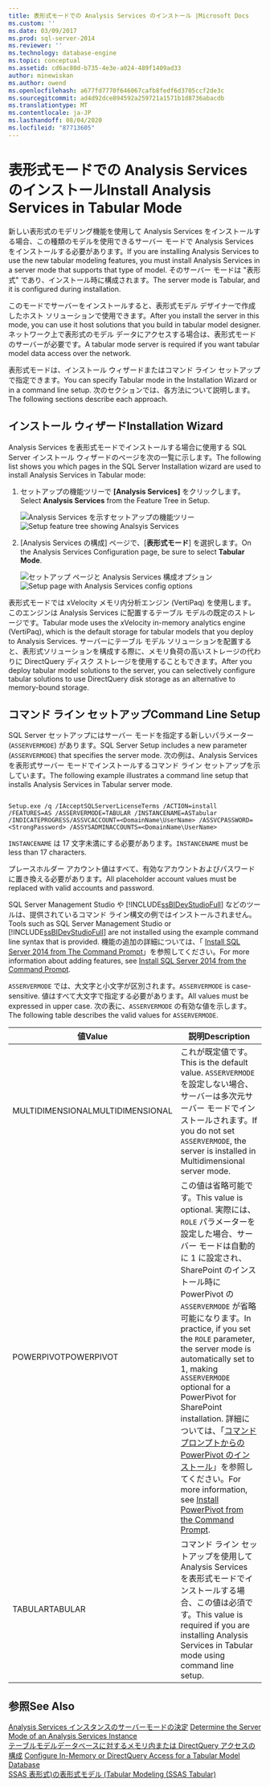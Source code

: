 ```yaml
---
title: 表形式モードでの Analysis Services のインストール |Microsoft Docs
ms.custom: ''
ms.date: 03/09/2017
ms.prod: sql-server-2014
ms.reviewer: ''
ms.technology: database-engine
ms.topic: conceptual
ms.assetid: cd6ac80d-b735-4e3e-a024-489f1409ad33
author: minewiskan
ms.author: owend
ms.openlocfilehash: a677fd7770f646067cafb8fedf6d3705ccf2de3c
ms.sourcegitcommit: ad4d92dce894592a259721a1571b1d8736abacdb
ms.translationtype: MT
ms.contentlocale: ja-JP
ms.lasthandoff: 08/04/2020
ms.locfileid: "87713605"
---
```

# <a name="install-analysis-services-in-tabular-mode"></a><span data-ttu-id="e97f4-102">表形式モードでの Analysis Services のインストール</span><span class="sxs-lookup"><span data-stu-id="e97f4-102">Install Analysis Services in Tabular Mode</span></span>
  <span data-ttu-id="e97f4-103">新しい表形式のモデリング機能を使用して Analysis Services をインストールする場合、この種類のモデルを使用できるサーバー モードで Analysis Services をインストールする必要があります。</span><span class="sxs-lookup"><span data-stu-id="e97f4-103">If you are installing Analysis Services to use the new tabular modeling features, you must install Analysis Services in a server mode that supports that type of model.</span></span> <span data-ttu-id="e97f4-104">そのサーバー モードは "表形式" であり、インストール時に構成されます。</span><span class="sxs-lookup"><span data-stu-id="e97f4-104">The server mode is Tabular, and it is configured during installation.</span></span>  
  
 <span data-ttu-id="e97f4-105">このモードでサーバーをインストールすると、表形式モデル デザイナーで作成したホスト ソリューションで使用できます。</span><span class="sxs-lookup"><span data-stu-id="e97f4-105">After you install the server in this mode, you can use it host solutions that you build in tabular model designer.</span></span> <span data-ttu-id="e97f4-106">ネットワーク上で表形式のモデル データにアクセスする場合は、表形式モードのサーバーが必要です。</span><span class="sxs-lookup"><span data-stu-id="e97f4-106">A tabular mode server is required if you want tabular model data access over the network.</span></span>  
  
 <span data-ttu-id="e97f4-107">表形式モードは、インストール ウィザードまたはコマンド ライン セットアップで指定できます。</span><span class="sxs-lookup"><span data-stu-id="e97f4-107">You can specify Tabular mode in the Installation Wizard or in a command line setup.</span></span> <span data-ttu-id="e97f4-108">次のセクションでは、各方法について説明します。</span><span class="sxs-lookup"><span data-stu-id="e97f4-108">The following sections describe each approach.</span></span>  
  
## <a name="installation-wizard"></a><span data-ttu-id="e97f4-109">インストール ウィザード</span><span class="sxs-lookup"><span data-stu-id="e97f4-109">Installation Wizard</span></span>  
 <span data-ttu-id="e97f4-110">Analysis Services を表形式モードでインストールする場合に使用する SQL Server インストール ウィザードのページを次の一覧に示します。</span><span class="sxs-lookup"><span data-stu-id="e97f4-110">The following list shows you which pages in the SQL Server Installation wizard are used to install Analysis Services in Tabular mode:</span></span>  
  
1.  <span data-ttu-id="e97f4-111">セットアップの機能ツリーで **[Analysis Services]** をクリックします。</span><span class="sxs-lookup"><span data-stu-id="e97f4-111">Select **Analysis Services** from the Feature Tree in Setup.</span></span>  
  
     <span data-ttu-id="e97f4-112">![Analysis Services を示すセットアップの機能ツリー](../../../sql-server/install/media/ssas-setupas.gif "Analysis Services を示すセットアップの機能ツリー")</span><span class="sxs-lookup"><span data-stu-id="e97f4-112">![Setup feature tree showing Analsyis Services](../../../sql-server/install/media/ssas-setupas.gif "Setup feature tree showing Analsyis Services")</span></span>  
  
2.  <span data-ttu-id="e97f4-113">[Analysis Services の構成] ページで、[**表形式モード**] を選択します。</span><span class="sxs-lookup"><span data-stu-id="e97f4-113">On the Analysis Services Configuration page, be sure to select **Tabular Mode**.</span></span>  
  
     <span data-ttu-id="e97f4-114">![セットアップ ページと Analysis Services 構成オプション](../../../sql-server/install/media/ssas-setupasconfig.gif "セットアップ ページと Analysis Services 構成オプション")</span><span class="sxs-lookup"><span data-stu-id="e97f4-114">![Setup page with Analysis Services config options](../../../sql-server/install/media/ssas-setupasconfig.gif "Setup page with Analysis Services config options")</span></span>  
  
 <span data-ttu-id="e97f4-115">表形式モードでは xVelocity メモリ内分析エンジン (VertiPaq) を使用します。このエンジンは Analysis Services に配置するテーブル モデルの既定のストレージです。</span><span class="sxs-lookup"><span data-stu-id="e97f4-115">Tabular mode uses the xVelocity in-memory analytics engine (VertiPaq), which is the default storage for tabular models that you deploy to Analysis Services.</span></span> <span data-ttu-id="e97f4-116">サーバーにテーブル モデル ソリューションを配置すると、表形式ソリューションを構成する際に、メモリ負荷の高いストレージの代わりに DirectQuery ディスク ストレージを使用することもできます。</span><span class="sxs-lookup"><span data-stu-id="e97f4-116">After you deploy tabular model solutions to the server, you can selectively configure tabular solutions to use DirectQuery disk storage as an alternative to memory-bound storage.</span></span>  
  
## <a name="command-line-setup"></a><span data-ttu-id="e97f4-117">コマンド ライン セットアップ</span><span class="sxs-lookup"><span data-stu-id="e97f4-117">Command Line Setup</span></span>  
 <span data-ttu-id="e97f4-118">SQL Server セットアップにはサーバー モードを指定する新しいパラメーター (`ASSERVERMODE`) があります。</span><span class="sxs-lookup"><span data-stu-id="e97f4-118">SQL Server Setup includes a new parameter (`ASSERVERMODE`) that specifies the server mode.</span></span> <span data-ttu-id="e97f4-119">次の例は、Analysis Services を表形式サーバー モードでインストールするコマンド ライン セットアップを示しています。</span><span class="sxs-lookup"><span data-stu-id="e97f4-119">The following example illustrates a command line setup that installs Analysis Services in Tabular server mode.</span></span>  
  
```  
  
Setup.exe /q /IAcceptSQLServerLicenseTerms /ACTION=install /FEATURES=AS /ASSERVERMODE=TABULAR /INSTANCENAME=ASTabular /INDICATEPROGRESS/ASSVCACCOUNT=<DomainName\UserName> /ASSVCPASSWORD=<StrongPassword> /ASSYSADMINACCOUNTS=<DomainName\UserName>   
```  
  
 <span data-ttu-id="e97f4-120">`INSTANCENAME` は 17 文字未満にする必要があります。</span><span class="sxs-lookup"><span data-stu-id="e97f4-120">`INSTANCENAME` must be less than 17 characters.</span></span>  
  
 <span data-ttu-id="e97f4-121">プレースホルダー アカウント値はすべて、有効なアカウントおよびパスワードに置き換える必要があります。</span><span class="sxs-lookup"><span data-stu-id="e97f4-121">All placeholder account values must be replaced with valid accounts and password.</span></span>  
  
 <span data-ttu-id="e97f4-122">SQL Server Management Studio や [!INCLUDE[ssBIDevStudioFull](../../../includes/ssbidevstudiofull-md.md)] などのツールは、提供されているコマンド ライン構文の例ではインストールされません。</span><span class="sxs-lookup"><span data-stu-id="e97f4-122">Tools such as SQL Server Management Studio or [!INCLUDE[ssBIDevStudioFull](../../../includes/ssbidevstudiofull-md.md)] are not installed using the example command line syntax that is provided.</span></span> <span data-ttu-id="e97f4-123">機能の追加の詳細については、「 [Install SQL Server 2014 from The Command Prompt](../../../database-engine/install-windows/install-sql-server-from-the-command-prompt.md)」を参照してください。</span><span class="sxs-lookup"><span data-stu-id="e97f4-123">For more information about adding features, see [Install SQL Server 2014 from the Command Prompt](../../../database-engine/install-windows/install-sql-server-from-the-command-prompt.md).</span></span>  
  
 <span data-ttu-id="e97f4-124">`ASSERVERMODE` では、大文字と小文字が区別されます。</span><span class="sxs-lookup"><span data-stu-id="e97f4-124">`ASSERVERMODE` is case-sensitive.</span></span>  <span data-ttu-id="e97f4-125">値はすべて大文字で指定する必要があります。</span><span class="sxs-lookup"><span data-stu-id="e97f4-125">All values must be expressed in upper case.</span></span> <span data-ttu-id="e97f4-126">次の表に、`ASSERVERMODE` の有効な値を示します。</span><span class="sxs-lookup"><span data-stu-id="e97f4-126">The following table describes the valid values for `ASSERVERMODE`.</span></span>  
  
|<span data-ttu-id="e97f4-127">値</span><span class="sxs-lookup"><span data-stu-id="e97f4-127">Value</span></span>|<span data-ttu-id="e97f4-128">説明</span><span class="sxs-lookup"><span data-stu-id="e97f4-128">Description</span></span>|  
|-----------|-----------------|  
|<span data-ttu-id="e97f4-129">MULTIDIMENSIONAL</span><span class="sxs-lookup"><span data-stu-id="e97f4-129">MULTIDIMENSIONAL</span></span>|<span data-ttu-id="e97f4-130">これが既定値です。</span><span class="sxs-lookup"><span data-stu-id="e97f4-130">This is the default value.</span></span> <span data-ttu-id="e97f4-131">`ASSERVERMODE` を設定しない場合、サーバーは多次元サーバー モードでインストールされます。</span><span class="sxs-lookup"><span data-stu-id="e97f4-131">If you do not set `ASSERVERMODE`, the server is installed in Multidimensional server mode.</span></span>|  
|<span data-ttu-id="e97f4-132">POWERPIVOT</span><span class="sxs-lookup"><span data-stu-id="e97f4-132">POWERPIVOT</span></span>|<span data-ttu-id="e97f4-133">この値は省略可能です。</span><span class="sxs-lookup"><span data-stu-id="e97f4-133">This value is optional.</span></span> <span data-ttu-id="e97f4-134">実際には、`ROLE` パラメーターを設定した場合、サーバー モードは自動的に 1 に設定され、SharePoint のインストール時に PowerPivot の `ASSERVERMODE` が省略可能になります。</span><span class="sxs-lookup"><span data-stu-id="e97f4-134">In practice, if you set the `ROLE` parameter, the server mode is automatically set to 1, making `ASSERVERMODE` optional for a PowerPivot for SharePoint installation.</span></span> <span data-ttu-id="e97f4-135">詳細については、「[コマンドプロンプトからの PowerPivot のインストール](../../../sql-server/install/install-powerpivot-from-the-command-prompt.md)」を参照してください。</span><span class="sxs-lookup"><span data-stu-id="e97f4-135">For more information, see [Install PowerPivot from the Command Prompt](../../../sql-server/install/install-powerpivot-from-the-command-prompt.md).</span></span>|  
|<span data-ttu-id="e97f4-136">TABULAR</span><span class="sxs-lookup"><span data-stu-id="e97f4-136">TABULAR</span></span>|<span data-ttu-id="e97f4-137">コマンド ライン セットアップを使用して Analysis Services を表形式モードでインストールする場合、この値は必須です。</span><span class="sxs-lookup"><span data-stu-id="e97f4-137">This value is required if you are installing Analysis Services in Tabular mode using command line setup.</span></span>|  
  
## <a name="see-also"></a><span data-ttu-id="e97f4-138">参照</span><span class="sxs-lookup"><span data-stu-id="e97f4-138">See Also</span></span>  
 <span data-ttu-id="e97f4-139">[Analysis Services インスタンスのサーバーモードの決定](../determine-the-server-mode-of-an-analysis-services-instance.md) </span><span class="sxs-lookup"><span data-stu-id="e97f4-139">[Determine the Server Mode of an Analysis Services Instance](../determine-the-server-mode-of-an-analysis-services-instance.md) </span></span>  
 <span data-ttu-id="e97f4-140">[テーブルモデルデータベースに対するメモリ内または DirectQuery アクセスの構成](../../tabular-models/enable-directquery-mode-in-ssms.md) </span><span class="sxs-lookup"><span data-stu-id="e97f4-140">[Configure In-Memory or DirectQuery Access for a Tabular Model Database](../../tabular-models/enable-directquery-mode-in-ssms.md) </span></span>  
 [<span data-ttu-id="e97f4-141">SSAS 表形式&#41;の表形式モデル &#40;</span><span class="sxs-lookup"><span data-stu-id="e97f4-141">Tabular Modeling &#40;SSAS Tabular&#41;</span></span>](../../tabular-models/tabular-models-ssas.md)  
  
  
